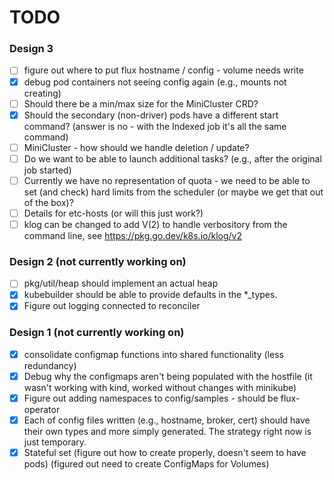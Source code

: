 # TODO

### Design 3

 - [ ] figure out where to put flux hostname / config - volume needs write
 - [x] debug pod containers not seeing config again (e.g., mounts not creating)
 - [ ] Should there be a min/max size for the MiniCluster CRD?
 - [x] Should the secondary (non-driver) pods have a different start command? (answer is no - with the Indexed job it's all the same command)
 - [ ] MiniCluster - how should we handle deletion / update?
 - [ ] Do we want to be able to launch additional tasks? (e.g., after the original job started)
 - [ ] Currently we have no representation of quota - we need to be able to set (and check) hard limits from the scheduler (or maybe we get that out of the box)?
 - [ ] Details for etc-hosts (or will this just work?)
 - [ ] klog can be changed to add V(2) to handle verbository from the command line, see https://pkg.go.dev/k8s.io/klog/v2

### Design 2 (not currently working on)

 - [ ] pkg/util/heap should implement an actual heap
 - [x] kubebuilder should be able to provide defaults in the *_types.
 - [x] Figure out logging connected to reconciler

### Design 1 (not currently working on)

- [x] consolidate configmap functions into shared functionality (less redundancy)
- [x] Debug why the configmaps aren't being populated with the hostfile (it wasn't working with kind, worked without changes with minikube)
- [x] Figure out adding namespaces to config/samples - should be flux-operator
- [x] Each of config files written (e.g., hostname, broker, cert) should have their own types and more simply generated. The strategy right now is just temporary.
- [x] Stateful set (figure out how to create properly, doesn't seem to have pods) (figured out need to create ConfigMaps for Volumes)